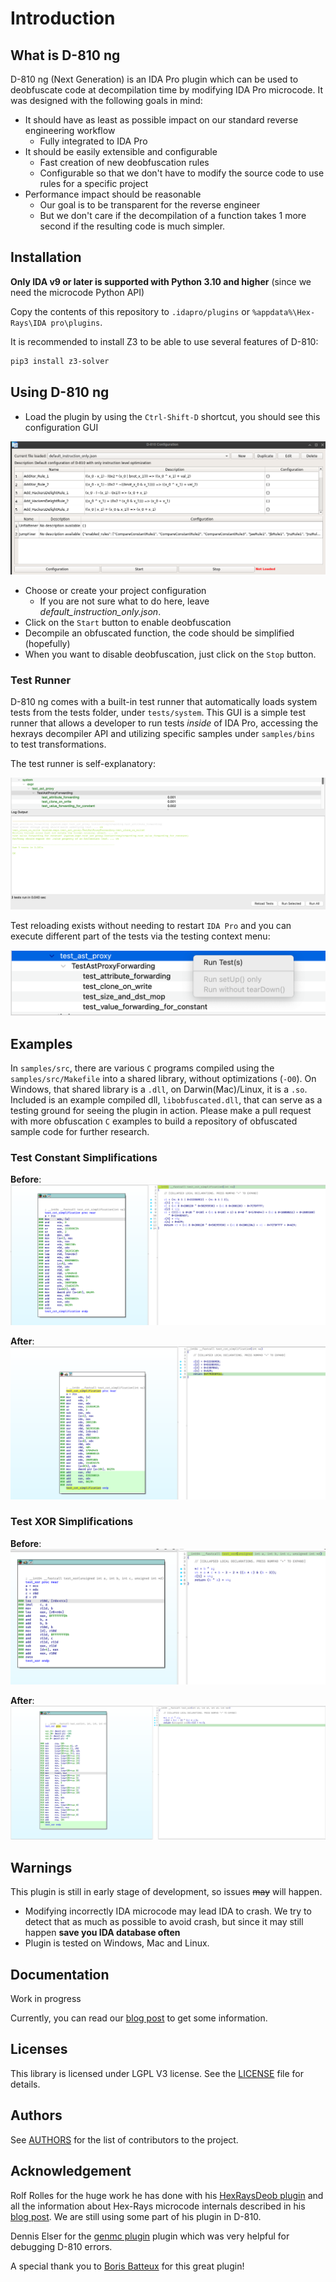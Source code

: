 # Introduction

## What is D-810 ng

D-810 ng (Next Generation) is an IDA Pro plugin which can be used to deobfuscate code at decompilation time by modifying IDA Pro microcode.
It was designed with the following goals in mind:

* It should have as least as possible impact on our standard reverse engineering workflow
  * Fully integrated to IDA Pro
* It should be easily extensible and configurable
  * Fast creation of new deobfuscation rules
  * Configurable so that we don't have to modify the source code to use rules for a specific project
* Performance impact should be reasonable
  * Our goal is to be transparent for the reverse engineer
  * But we don't care if the decompilation of a function takes 1 more second if the resulting code is much simpler.

## Installation

**Only IDA v9 or later is supported with Python 3.10 and higher** (since we need the microcode Python API)

Copy the contents of this repository to `.idapro/plugins` or `%appdata%\Hex-Rays\IDA pro\plugins`.

It is recommended to install Z3 to be able to use several features of D-810:

```bash
pip3 install z3-solver
```

## Using D-810 ng

* Load the plugin by using the `Ctrl-Shift-D` shortcut, you should see this configuration GUI

!["Configuration Gui"](./docs/source/images/gui_plugin_configuration.png "Configuration GUI")

* Choose or create your project configuration
  * If you are not sure what to do here, leave *default_instruction_only.json*.
* Click on the `Start` button to enable deobfuscation
* Decompile an obfuscated function, the code should be simplified (hopefully)
* When you want to disable deobfuscation, just click on the `Stop` button.

### Test Runner

D-810 ng comes with a built-in test runner that automatically loads system tests from the tests folder, under `tests/system`. This GUI is a simple test runner that allows a developer to run tests *inside* of IDA Pro, accessing the hexrays decompiler API and utilizing specific samples under `samples/bins` to test transformations.

The test runner is self-explanatory:

!["Test Runner Example"](./docs/source/images/test_runner_example-01.png "Test Runner Example")

Test reloading exists without needing to restart `IDA Pro` and you can execute different part of the tests via the testing context menu:

!["Test Runner Context Menu"](./docs/source/images/test_runner_example-ctx-menu.png "Test Runner Context Menu")

## Examples

In `samples/src`, there are various `C` programs compiled using the `samples/src/Makefile` into a shared library, without optimizations (`-O0`). On Windows, that shared library is a `.dll`, on Darwin(Mac)/Linux, it is a `.so`. Included is an example compiled dll, `libobfuscated.dll`, that can serve as a testing ground for seeing the plugin in action. Please make a pull request with more obfuscation `C` examples to build a repository of obfuscated sample code for further research.

### Test Constant Simplifications

**Before**: !["Before"](./docs/source/images/test_cst_simplification_before.png "Before Plugin")

**After**: !["After"](./docs/source/images/test_cst_simplification_after.png "After Plugin")

### Test XOR Simplifications

**Before**: !["Before"](./docs/source/images/test_xor_before.png "Before Plugin")

**After**: !["After"](./docs/source/images/test_xor_after.png "After Plugin")

## Warnings

This plugin is still in early stage of development, so issues ~~may~~ will happen.

* Modifying incorrectly IDA microcode may lead IDA to crash. We try to detect that as much as possible to avoid crash, but since it may still happen **save you IDA database often**
* Plugin is tested on Windows, Mac and Linux.

## Documentation

Work in progress

Currently, you can read our [blog post](https://eshard.com/posts/) to get some information.

## Licenses

This library is licensed under LGPL V3 license. See the [LICENSE](LICENSE) file for details.

## Authors

See [AUTHORS](AUTHORS.md) for the list of contributors to the project.

## Acknowledgement

Rolf Rolles for the huge work he has done with his [HexRaysDeob plugin](https://github.com/RolfRolles/HexRaysDeob) and all the information about Hex-Rays microcode internals described in his [blog post](https://www.hex-rays.com/blog/hex-rays-microcode-api-vs-obfuscating-compiler/). We are still using some part of his plugin in D-810.

Dennis Elser for the [genmc plugin](https://github.com/patois/genmc) plugin which was very helpful for debugging D-810 errors.

A special thank you to [Boris Batteux](https://gitlab.com/borisbatteux) for this great plugin!
